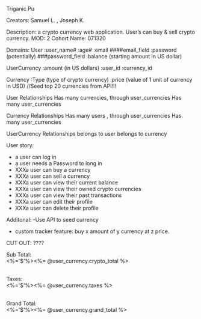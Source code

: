 Triganic Pu


Creators: Samuel L. , Joseph K.

Description: a crypto currency web application. User’s can buy & sell crypto currency.
MOD: 2
Cohort Name: 071320

Domains:
User
:user_name#
:age#
:email                                          ####email_field
:password (potentially)                         ###password_field
:balance (starting amount in US dollar)

UserCurrency
:amount (in US dollars)
:user_id
:currency_id 

Currency
:Type (type of crypto currency)
:price (value of 1 unit of currency in USD) //Seed top 20 currencies from API!!!

User Relationships
Has many currencies, through user_currencies
Has many user_currencies

Currency Relationships
Has many users , through user_currencies
Has many user_currencies	

UserCurrency Relationships
belongs to user
belongs to currency

User story:
- a user can log in
- a user needs a Password to long in
- XXXa user can buy a currency
- XXXa user can sell a currency
- XXXa user can view their current balance
- XXXa user can view their owned crypto currencies
- XXXa user  can view their past transactions
- XXXa user can edit their profile 
- XXXa user can delete their profile 

Additonal:
-Use API to seed currency
- custom tracker feature: buy x amount of y currency at z price. 







CUT OUT: ????

<label>Sub Total:</label><br>
<%='$'%><%= @user_currency.crypto_total %><br><br>

<label>Taxes:</label><br>
<%='$'%><%= @user_currency.taxes %><br><br>

<label>Grand Total:</label><br>
<%='$'%><%= @user_currency.grand_total %><br><br>
